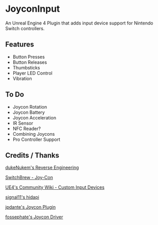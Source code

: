 # JoyconInput
An Unreal Engine 4 Plugin that adds input device support for Nintendo Switch controllers.

## Features
* Button Presses
* Button Releases
* Thumbsticks
* Player LED Control
* Vibration

## To Do
* Joycon Rotation
* Joycon Battery
* Joycon Acceleration
* IR Sensor
* NFC Reader?
* Combining Joycons
* Pro Controller Support

## Credits / Thanks
[dukeNukem's Reverse Engineering](https://github.com/dekuNukem/Nintendo_Switch_Reverse_Engineering/)

[SwitchBrew - Joy-Con](https://switchbrew.org/wiki/Joy-Con)

[UE4's Community Wiki - Custom Input Devices](https://www.ue4community.wiki/Legacy/Custom_Input_Devices)

[signal11's hidapi](https://github.com/signal11/hidapi/)

[jpdante's Joycon Plugin](https://github.com/jpdante/JoyconInput)

[fossephate's Joycon Driver](https://github.com/fossephate/JoyCon-Driver)